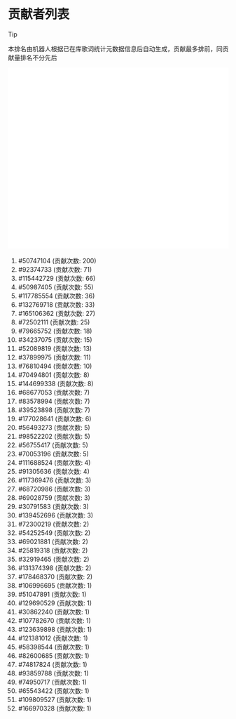 # 贡献者列表

> [!TIP]
> 本排名由机器人根据已在库歌词统计元数据信息后自动生成，贡献最多排前，同贡献量排名不分先后

![贡献者头像画廊](./CONTRIBUTORS.svg)

1. #50747104 (贡献次数: 200)
2. #92374733 (贡献次数: 71)
3. #115442729 (贡献次数: 66)
4. #50987405 (贡献次数: 55)
5. #117785554 (贡献次数: 36)
6. #132769718 (贡献次数: 33)
7. #165106362 (贡献次数: 27)
8. #72502111 (贡献次数: 25)
9. #79665752 (贡献次数: 18)
10. #34237075 (贡献次数: 15)
11. #52089819 (贡献次数: 13)
12. #37899975 (贡献次数: 11)
13. #76810494 (贡献次数: 10)
14. #70494801 (贡献次数: 8)
15. #144699338 (贡献次数: 8)
16. #68677053 (贡献次数: 7)
17. #83578994 (贡献次数: 7)
18. #39523898 (贡献次数: 7)
19. #177028641 (贡献次数: 6)
20. #56493273 (贡献次数: 5)
21. #98522202 (贡献次数: 5)
22. #56755417 (贡献次数: 5)
23. #70053196 (贡献次数: 5)
24. #111688524 (贡献次数: 4)
25. #91305636 (贡献次数: 4)
26. #117369476 (贡献次数: 3)
27. #68720986 (贡献次数: 3)
28. #69028759 (贡献次数: 3)
29. #30791583 (贡献次数: 3)
30. #139452696 (贡献次数: 3)
31. #72300219 (贡献次数: 2)
32. #54252549 (贡献次数: 2)
33. #69021881 (贡献次数: 2)
34. #25819318 (贡献次数: 2)
35. #32919465 (贡献次数: 2)
36. #131374398 (贡献次数: 2)
37. #178468370 (贡献次数: 2)
38. #106996695 (贡献次数: 1)
39. #51047891 (贡献次数: 1)
40. #129690529 (贡献次数: 1)
41. #30862240 (贡献次数: 1)
42. #107782670 (贡献次数: 1)
43. #123639898 (贡献次数: 1)
44. #121381012 (贡献次数: 1)
45. #58398544 (贡献次数: 1)
46. #82600685 (贡献次数: 1)
47. #74817824 (贡献次数: 1)
48. #93859788 (贡献次数: 1)
49. #74950717 (贡献次数: 1)
50. #65543422 (贡献次数: 1)
51. #109809527 (贡献次数: 1)
52. #166970328 (贡献次数: 1)
